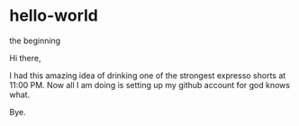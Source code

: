 # hello-world
the beginning 

Hi there,

I had this amazing idea of drinking one of the strongest expresso shorts at 11:00 PM. Now all I am doing is setting up my github account for god knows what.

Bye.
